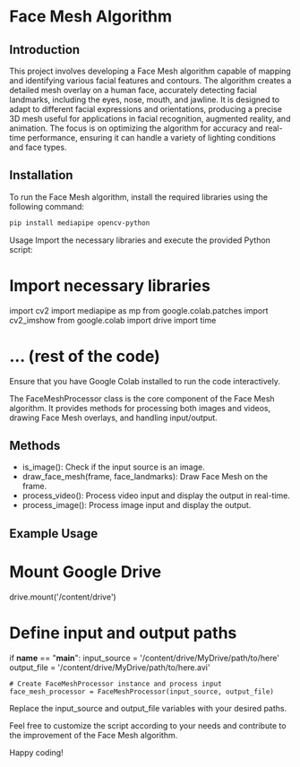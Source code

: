 # Face Mesh Algorithm

## Introduction

This project involves developing a Face Mesh algorithm capable of mapping and identifying various facial features and contours. The algorithm creates a detailed mesh overlay on a human face, accurately detecting facial landmarks, including the eyes, nose, mouth, and jawline. It is designed to adapt to different facial expressions and orientations, producing a precise 3D mesh useful for applications in facial recognition, augmented reality, and animation. The focus is on optimizing the algorithm for accuracy and real-time performance, ensuring it can handle a variety of lighting conditions and face types.

## Installation

To run the Face Mesh algorithm, install the required libraries using the following command:

```bash
pip install mediapipe opencv-python
```
Usage
Import the necessary libraries and execute the provided Python script:
# Import necessary libraries
import cv2
import mediapipe as mp
from google.colab.patches import cv2_imshow
from google.colab import drive
import time

# ... (rest of the code)

Ensure that you have Google Colab installed to run the code interactively.

The FaceMeshProcessor class is the core component of the Face Mesh algorithm. It provides methods for processing both images and videos, drawing Face Mesh overlays, and handling input/output.

## Methods
- is_image(): Check if the input source is an image.
- draw_face_mesh(frame, face_landmarks): Draw Face Mesh on the frame.
- process_video(): Process video input and display the output in real-time.
- process_image(): Process image input and display the output.

## Example Usage

# Mount Google Drive
drive.mount('/content/drive')
# Define input and output paths
if __name__ == "__main__":
    input_source = '/content/drive/MyDrive/path/to/here'
    output_file = '/content/drive/MyDrive/path/to/here.avi'

    # Create FaceMeshProcessor instance and process input
    face_mesh_processor = FaceMeshProcessor(input_source, output_file)

Replace the input_source and output_file variables with your desired paths.

Feel free to customize the script according to your needs and contribute to the improvement of the Face Mesh algorithm.

Happy coding!